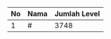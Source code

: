 | No | Nama            | Jumlah Level |
|----|-----------------|--------------|
| 1  | #    |    3748        |
